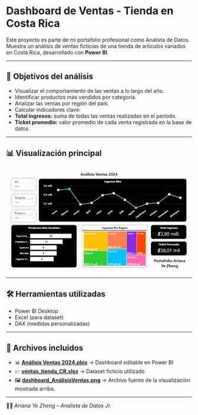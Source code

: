 # Dashboard de Ventas - Tienda en Costa Rica

Este proyecto es parte de mi portafolio profesional como Analista de Datos. 
Muestra un análisis de ventas ficticias de una tienda de artículos variados en Costa Rica, desarrollado con **Power BI**.

---

## 📌 Objetivos del análisis
- Visualizar el comportamiento de las ventas a lo largo del año.
- Identificar productos más vendidos por categoría.
- Analizar las ventas por región del país.
- Calcular indicadores clave:
- **Total ingresos:** suma de todas las ventas realizadas en el período.
- **Ticket promedio:** valor promedio de cada venta registrada en la base de datos.


---

## 📊 Visualización principal
![Dashboard de Ventas](/Análisis%20Ventas/dashboard_AnálisisVentas.png)

---

## 🛠️ Herramientas utilizadas
- Power BI Desktop
- Excel (para dataset)
- DAX (medidas personalizadas)

---

## 📂 Archivos incluidos
- 📊 **[Análisis Ventas 2024.pbix](Análisis%20Ventas%202024.pbix)** → Dashboard editable en Power BI  
- 📈 **[ventas_tienda_CR.xlsx](ventas_tienda_CR.xlsx)** → Dataset ficticio utilizado  
- 🖼️ **[dashboard_AnálisisVentas.png](dashboard_AnálisisVentas.png)** → Archivo fuente de la visualización mostrada arriba.

---

👩‍💻 *Ariana Ye Zheng – Analista de Datos Jr.*
